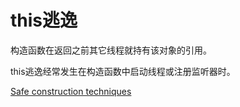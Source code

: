 # this逃逸


构造函数在返回之前其它线程就持有该对象的引用。


this逃逸经常发生在构造函数中启动线程或注册监听器时。


[Safe construction techniques](https://www.ibm.com/developerworks/java/library/j-jtp0618/index.html)
